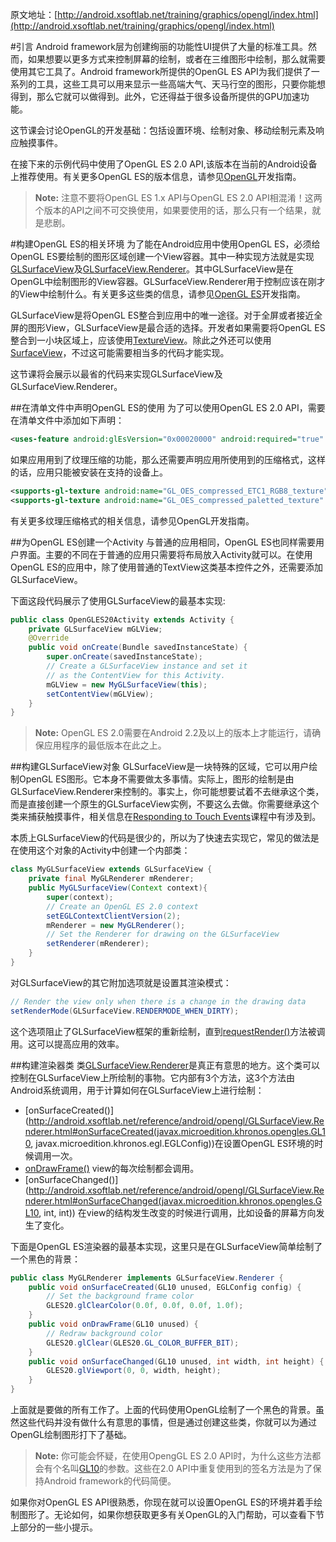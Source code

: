 原文地址：[http://android.xsoftlab.net/training/graphics/opengl/index.html](http://android.xsoftlab.net/training/graphics/opengl/index.html)

#引言
Android framework层为创建绚丽的功能性UI提供了大量的标准工具。然而，如果想要以更多方式来控制屏幕的绘制，或者在三维图形中绘制，那么就需要使用其它工具了。Android framework所提供的OpenGL ES API为我们提供了一系列的工具，这些工具可以用来显示一些高端大气、天马行空的图形，只要你能想得到，那么它就可以做得到。此外，它还得益于很多设备所提供的GPU加速功能。

这节课会讨论OpenGL的开发基础：包括设置环境、绘制对象、移动绘制元素及响应触摸事件。

在接下来的示例代码中使用了OpenGL ES 2.0 API,该版本在当前的Android设备上推荐使用。有关更多OpenGL ES的版本信息，请参见[OpenGL](http://android.xsoftlab.net/guide/topics/graphics/opengl.html#choosing-version)开发指南。

> **Note:** 注意不要将OpenGL ES 1.x API与OpenGL ES 2.0 API相混淆！这两个版本的API之间不可交换使用，如果要使用的话，那么只有一个结果，就是悲剧。

#构建OpenGL ES的相关环境
为了能在Android应用中使用OpenGL ES，必须给OpenGL ES要绘制的图形区域创建一个View容器。其中一种实现方法就是实现[GLSurfaceView](http://android.xsoftlab.net/reference/android/opengl/GLSurfaceView.html)及[GLSurfaceView.Renderer](http://android.xsoftlab.net/reference/android/opengl/GLSurfaceView.Renderer.html)。其中GLSurfaceView是在OpenGL中绘制图形的View容器。GLSurfaceView.Renderer用于控制应该在刚才的View中绘制什么。有关更多这些类的信息，请参见[OpenGL ES](http://android.xsoftlab.net/guide/topics/graphics/opengl.html)开发指南。

GLSurfaceView是将OpenGL ES整合到应用中的唯一途径。对于全屏或者接近全屏的图形View，GLSurfaceView是最合适的选择。开发者如果需要将OpenGL ES整合到一小块区域上，应该使用[TextureView](http://android.xsoftlab.net/reference/android/view/TextureView.html)。除此之外还可以使用[SurfaceView](http://android.xsoftlab.net/reference/android/view/SurfaceView.html)，不过这可能需要相当多的代码才能实现。

这节课将会展示以最省的代码来实现GLSurfaceView及GLSurfaceView.Renderer。

##在清单文件中声明OpenGL ES的使用
为了可以使用OpenGL ES 2.0 API，需要在清单文件中添加如下声明：
```xml
<uses-feature android:glEsVersion="0x00020000" android:required="true" />
```

如果应用用到了纹理压缩的功能，那么还需要声明应用所使用到的压缩格式，这样的话，应用只能被安装在支持的设备上。
```xml
<supports-gl-texture android:name="GL_OES_compressed_ETC1_RGB8_texture" />
<supports-gl-texture android:name="GL_OES_compressed_paletted_texture" />
```

有关更多纹理压缩格式的相关信息，请参见OpenGL开发指南。

##为OpenGL ES创建一个Activity
与普通的应用相同，OpenGL ES也同样需要用户界面。主要的不同在于普通的应用只需要将布局放入Activity就可以。在使用OpenGL ES的应用中，除了使用普通的TextView这类基本控件之外，还需要添加GLSurfaceView。

下面这段代码展示了使用GLSurfaceView的最基本实现:
```java
public class OpenGLES20Activity extends Activity {
    private GLSurfaceView mGLView;
    @Override
    public void onCreate(Bundle savedInstanceState) {
        super.onCreate(savedInstanceState);
        // Create a GLSurfaceView instance and set it
        // as the ContentView for this Activity.
        mGLView = new MyGLSurfaceView(this);
        setContentView(mGLView);
    }
}
```

> **Note:** OpenGL ES 2.0需要在Android 2.2及以上的版本上才能运行，请确保应用程序的最低版本在此之上。

##构建GLSurfaceView对象
GLSurfaceView是一块特殊的区域，它可以用户绘制OpenGL ES图形。它本身不需要做太多事情。实际上，图形的绘制是由GLSurfaceView.Renderer来控制的。事实上，你可能想要试着不去继承这个类，而是直接创建一个原生的GLSurfaceView实例，不要这么去做。你需要继承这个类来捕获触摸事件，相关信息在[Responding to Touch Events](http://android.xsoftlab.net/training/graphics/opengl/environment.html#touch.html)课程中有涉及到。

本质上GLSurfaceView的代码是很少的，所以为了快速去实现它，常见的做法是在使用这个对象的Activity中创建一个内部类：
```java
class MyGLSurfaceView extends GLSurfaceView {
    private final MyGLRenderer mRenderer;
    public MyGLSurfaceView(Context context){
        super(context);
        // Create an OpenGL ES 2.0 context
        setEGLContextClientVersion(2);
        mRenderer = new MyGLRenderer();
        // Set the Renderer for drawing on the GLSurfaceView
        setRenderer(mRenderer);
    }
}
```

对GLSurfaceView的其它附加选项就是设置其渲染模式：
```java
// Render the view only when there is a change in the drawing data
setRenderMode(GLSurfaceView.RENDERMODE_WHEN_DIRTY);
```

这个选项阻止了GLSurfaceView框架的重新绘制，直到[requestRender()](http://android.xsoftlab.net/reference/android/opengl/GLSurfaceView.html#requestRender())方法被调用。这可以提高应用的效率。

##构建渲染器类
类[GLSurfaceView.Renderer](http://android.xsoftlab.net/reference/android/opengl/GLSurfaceView.Renderer.html)是真正有意思的地方。这个类可以控制在GLSurfaceView上所绘制的事物。它内部有3个方法，这3个方法由Android系统调用，用于计算如何在GLSurfaceView上进行绘制：

- [onSurfaceCreated()](http://android.xsoftlab.net/reference/android/opengl/GLSurfaceView.Renderer.html#onSurfaceCreated(javax.microedition.khronos.opengles.GL10, javax.microedition.khronos.egl.EGLConfig))在设置OpenGL ES环境的时候调用一次。
- [onDrawFrame()](http://android.xsoftlab.net/reference/android/opengl/GLSurfaceView.Renderer.html#onDrawFrame(javax.microedition.khronos.opengles.GL10)) view的每次绘制都会调用。
- [onSurfaceChanged()](http://android.xsoftlab.net/reference/android/opengl/GLSurfaceView.Renderer.html#onSurfaceChanged(javax.microedition.khronos.opengles.GL10, int, int)) 在view的结构发生改变的时候进行调用，比如设备的屏幕方向发生了变化。

下面是OpenGL ES渲染器的最基本实现，这里只是在GLSurfaceView简单绘制了一个黑色的背景：
```java
public class MyGLRenderer implements GLSurfaceView.Renderer {
    public void onSurfaceCreated(GL10 unused, EGLConfig config) {
        // Set the background frame color
        GLES20.glClearColor(0.0f, 0.0f, 0.0f, 1.0f);
    }
    public void onDrawFrame(GL10 unused) {
        // Redraw background color
        GLES20.glClear(GLES20.GL_COLOR_BUFFER_BIT);
    }
    public void onSurfaceChanged(GL10 unused, int width, int height) {
        GLES20.glViewport(0, 0, width, height);
    }
}
```

上面就是要做的所有工作了。上面的代码使用OpenGL绘制了一个黑色的背景。虽然这些代码并没有做什么有意思的事情，但是通过创建这些类，你就可以为通过OpenGL绘制图形打下了基础。

> **Note:** 你可能会怀疑，在使用OpengGL ES 2.0 API时，为什么这些方法都会有个名叫[GL10](http://android.xsoftlab.net/reference/javax/microedition/khronos/opengles/GL10.html)的参数。这些在2.0 API中重复使用到的签名方法是为了保持Android framework的代码简便。

如果你对OpenGL ES API很熟悉，你现在就可以设置OpenGL ES的环境并着手绘制图形了。无论如何，如果你想获取更多有关OpenGL的入门帮助，可以查看下节上部分的一些小提示。